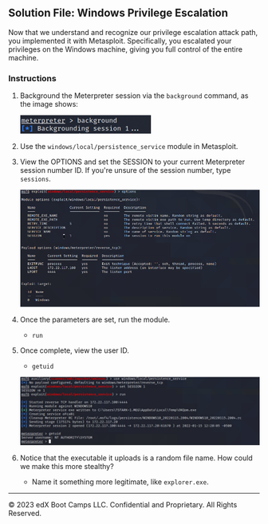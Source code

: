 ## Solution File: Windows Privilege Escalation

Now that we understand and recognize our privilege escalation attack path, you implemented it with Metasploit. Specifically, you escalated your privileges on the Windows machine, giving you full control of the entire machine.

### Instructions

1. Background the Meterpreter session via the `background` command, as the image shows:

	![A screenshot depicts the results of the command.](background.PNG)

2. Use the `windows/local/persistence_service` module in Metasploit.

3. View the OPTIONS and set the SESSION to your current Meterpreter session number ID. If you're unsure of the session number, type `sessions`.

	![A screenshot depicts the OPTIONS menu.](options.PNG)	

4. Once the parameters are set, run the module.

    - `run`

5. Once complete, view the user ID.

    - `getuid`

	![A screenshot depicts the results of the command.](uid.PNG)	
	
6. Notice that the executable it uploads is a random file name. How could we make this more stealthy?

    - Name it something more legitimate, like `explorer.exe`.
---
&copy; 2023 edX Boot Camps LLC. Confidential and Proprietary. All Rights Reserved.



